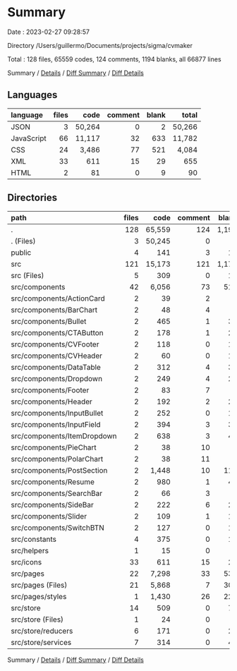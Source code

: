# Summary

Date : 2023-02-27 09:28:57

Directory /Users/guillermo/Documents/projects/sigma/cvmaker

Total : 128 files,  65559 codes, 124 comments, 1194 blanks, all 66877 lines

Summary / [Details](details.md) / [Diff Summary](diff.md) / [Diff Details](diff-details.md)

## Languages
| language | files | code | comment | blank | total |
| :--- | ---: | ---: | ---: | ---: | ---: |
| JSON | 3 | 50,264 | 0 | 2 | 50,266 |
| JavaScript | 66 | 11,117 | 32 | 633 | 11,782 |
| CSS | 24 | 3,486 | 77 | 521 | 4,084 |
| XML | 33 | 611 | 15 | 29 | 655 |
| HTML | 2 | 81 | 0 | 9 | 90 |

## Directories
| path | files | code | comment | blank | total |
| :--- | ---: | ---: | ---: | ---: | ---: |
| . | 128 | 65,559 | 124 | 1,194 | 66,877 |
| . (Files) | 3 | 50,245 | 0 | 3 | 50,248 |
| public | 4 | 141 | 3 | 14 | 158 |
| src | 121 | 15,173 | 121 | 1,177 | 16,471 |
| src (Files) | 5 | 309 | 0 | 12 | 321 |
| src/components | 42 | 6,056 | 73 | 514 | 6,643 |
| src/components/ActionCard | 2 | 39 | 2 | 7 | 48 |
| src/components/BarChart | 2 | 48 | 4 | 9 | 61 |
| src/components/Bullet | 2 | 465 | 1 | 37 | 503 |
| src/components/CTAButton | 2 | 178 | 1 | 27 | 206 |
| src/components/CVFooter | 2 | 118 | 0 | 10 | 128 |
| src/components/CVHeader | 2 | 60 | 0 | 11 | 71 |
| src/components/DataTable | 2 | 312 | 4 | 31 | 347 |
| src/components/Dropdown | 2 | 249 | 4 | 21 | 274 |
| src/components/Footer | 2 | 83 | 7 | 9 | 99 |
| src/components/Header | 2 | 192 | 2 | 26 | 220 |
| src/components/InputBullet | 2 | 252 | 0 | 16 | 268 |
| src/components/InputField | 2 | 394 | 3 | 30 | 427 |
| src/components/ItemDropdown | 2 | 638 | 3 | 47 | 688 |
| src/components/PieChart | 2 | 38 | 10 | 6 | 54 |
| src/components/PolarChart | 2 | 38 | 11 | 6 | 55 |
| src/components/PostSection | 2 | 1,448 | 10 | 113 | 1,571 |
| src/components/Resume | 2 | 980 | 1 | 44 | 1,025 |
| src/components/SearchBar | 2 | 66 | 3 | 9 | 78 |
| src/components/SideBar | 2 | 222 | 6 | 28 | 256 |
| src/components/Slider | 2 | 109 | 1 | 13 | 123 |
| src/components/SwitchBTN | 2 | 127 | 0 | 14 | 141 |
| src/constants | 4 | 375 | 0 | 10 | 385 |
| src/helpers | 1 | 15 | 0 | 3 | 18 |
| src/icons | 33 | 611 | 15 | 29 | 655 |
| src/pages | 22 | 7,298 | 33 | 534 | 7,865 |
| src/pages (Files) | 21 | 5,868 | 7 | 307 | 6,182 |
| src/pages/styles | 1 | 1,430 | 26 | 227 | 1,683 |
| src/store | 14 | 509 | 0 | 75 | 584 |
| src/store (Files) | 1 | 24 | 0 | 3 | 27 |
| src/store/reducers | 6 | 171 | 0 | 24 | 195 |
| src/store/services | 7 | 314 | 0 | 48 | 362 |

Summary / [Details](details.md) / [Diff Summary](diff.md) / [Diff Details](diff-details.md)